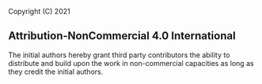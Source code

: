 Copyright (C) 2021


## **Attribution-NonCommercial 4.0 International**

The initial authors hereby grant third party contributors the ability to distribute and build upon the work in non-commercial capacities as long as they credit the initial authors.
